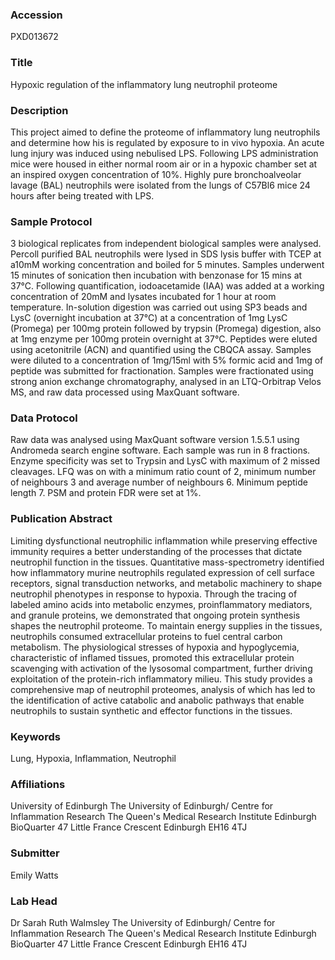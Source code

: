 ### Accession
PXD013672

### Title
Hypoxic regulation of the inflammatory lung neutrophil proteome

### Description
This project aimed to define the proteome of inflammatory lung neutrophils and determine how his is regulated by exposure to in vivo hypoxia. An acute lung injury was induced using nebulised LPS. Following LPS administration mice were housed in either normal room air or in a hypoxic chamber set at an inspired oxygen concentration of 10%.   Highly pure bronchoalveolar lavage (BAL) neutrophils were isolated from the lungs of C57Bl6 mice 24 hours after being treated with LPS.

### Sample Protocol
3 biological replicates from independent biological samples were analysed. Percoll purified BAL neutrophils were lysed in SDS lysis buffer with TCEP at a10mM working concentration and boiled for 5 minutes. Samples underwent 15 minutes of sonication then incubation with benzonase for 15 mins at 37°C. Following quantification, iodoacetamide (IAA) was added at a working concentration of 20mM and lysates incubated for 1 hour at room temperature. In-solution digestion was carried out using SP3 beads and LysC (overnight incubation at 37°C) at a concentration of 1mg LysC (Promega) per 100mg protein followed by trypsin (Promega) digestion, also at 1mg enzyme per 100mg protein overnight at 37°C. Peptides were eluted using acetonitrile (ACN) and quantified using the CBQCA assay. Samples were diluted to a concentration of 1mg/15ml with 5% formic acid and 1mg of peptide was submitted for fractionation. Samples were fractionated using strong anion exchange chromatography, analysed in an LTQ-Orbitrap Velos MS, and raw data processed using MaxQuant software.

### Data Protocol
Raw data was analysed using MaxQuant software version 1.5.5.1 using Andromeda search engine software.  Each sample was run in 8 fractions. Enzyme specificity was set to Trypsin and LysC with maximum of 2 missed cleavages. LFQ was on with a minimum ratio count of 2, minimum number of neighbours 3 and average number of neighbours 6. Minimum peptide length 7. PSM and protein FDR were set at 1%.

### Publication Abstract
Limiting dysfunctional neutrophilic inflammation while preserving effective immunity requires a better understanding of the processes that dictate neutrophil function in the tissues. Quantitative mass-spectrometry identified how inflammatory murine neutrophils regulated expression of cell surface receptors, signal transduction networks, and metabolic machinery to shape neutrophil phenotypes in response to hypoxia. Through the tracing of labeled amino acids into metabolic enzymes, proinflammatory mediators, and granule proteins, we demonstrated that ongoing protein synthesis shapes the neutrophil proteome. To maintain energy supplies in the tissues, neutrophils consumed extracellular proteins to fuel central carbon metabolism. The physiological stresses of hypoxia and hypoglycemia, characteristic of inflamed tissues, promoted this extracellular protein scavenging with activation of the lysosomal compartment, further driving exploitation of the protein-rich inflammatory milieu. This study provides a comprehensive map of neutrophil proteomes, analysis of which has led to the identification of active catabolic and anabolic pathways that enable neutrophils to sustain synthetic and effector functions in the tissues.

### Keywords
Lung, Hypoxia, Inflammation, Neutrophil

### Affiliations
University of Edinburgh
The University of Edinburgh/ Centre for Inflammation Research The Queen's Medical Research Institute Edinburgh BioQuarter 47 Little France Crescent Edinburgh EH16 4TJ

### Submitter
Emily Watts

### Lab Head
Dr Sarah Ruth Walmsley
The University of Edinburgh/ Centre for Inflammation Research The Queen's Medical Research Institute Edinburgh BioQuarter 47 Little France Crescent Edinburgh EH16 4TJ


